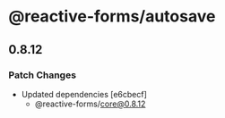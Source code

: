 # @reactive-forms/autosave

## 0.8.12

### Patch Changes

-   Updated dependencies [e6cbecf]
    -   @reactive-forms/core@0.8.12
